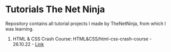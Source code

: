 # Tutorials The Net Ninja

Repository contains all tutorial projects I made by TheNetNinja, from which I was learning.

1. HTML & CSS Crash Course: HTML&CSS/html-css-crash-course - 26.10.22 - [Link](https://www.youtube.com/playlist?list=PL4cUxeGkcC9ivBf_eKCPIAYXWzLlPAm6G)
